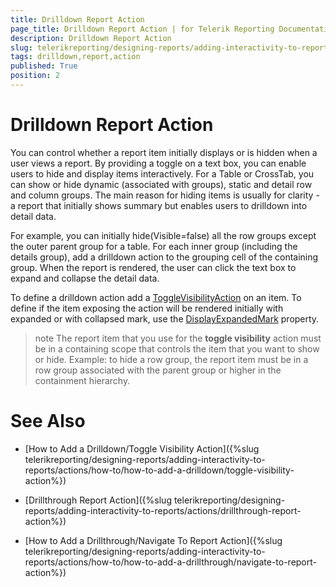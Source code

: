 ```yaml
---
title: Drilldown Report Action
page_title: Drilldown Report Action | for Telerik Reporting Documentation
description: Drilldown Report Action
slug: telerikreporting/designing-reports/adding-interactivity-to-reports/actions/drilldown-report-action
tags: drilldown,report,action
published: True
position: 2
---
```


# Drilldown Report Action



You can control whether a report item initially displays or is hidden when a user views a report. By providing a toggle 
    	on a text box, you can enable users to hide and display items interactively. For a Table or CrossTab, you can show or hide 
    	dynamic (associated with groups), static and detail row and column groups. The main reason for hiding items is usually for clarity - 
    	a report that initially shows summary but enables users to drilldown into detail data.

For example, you can initially hide(Visible=false) all the row groups except the outer parent group for a table. For each inner 
    	group (including the details group), add a drilldown action to the grouping cell of the containing group. When the report is rendered, 
    	the user can click the text box to expand and collapse the detail data.

To define a drilldown action add a [ToggleVisibilityAction](/reporting/api/Telerik.Reporting.ToggleVisibilityAction) on an item. 
    	To define if the item exposing the action will be rendered initially with expanded or with collapsed mark, use the [DisplayExpandedMark](/reporting/api/Telerik.Reporting.ToggleVisibilityAction#Telerik_Reporting_ToggleVisibilityAction_DisplayExpandedMark)    	property.

>note The report item that you use for the  __toggle visibility__  action must be in a containing scope that controls the item that you want to show or hide. 	Example: to hide a row group, the report item must be in a row group associated with the parent group or higher in the containment hierarchy.


# See Also


 * [How to Add a Drilldown/Toggle Visibility Action]({%slug telerikreporting/designing-reports/adding-interactivity-to-reports/actions/how-to/how-to-add-a-drilldown/toggle-visibility-action%})

 * [Drillthrough Report Action]({%slug telerikreporting/designing-reports/adding-interactivity-to-reports/actions/drillthrough-report-action%})

 * [How to Add a Drillthrough/Navigate To Report Action]({%slug telerikreporting/designing-reports/adding-interactivity-to-reports/actions/how-to/how-to-add-a-drillthrough/navigate-to-report-action%})
